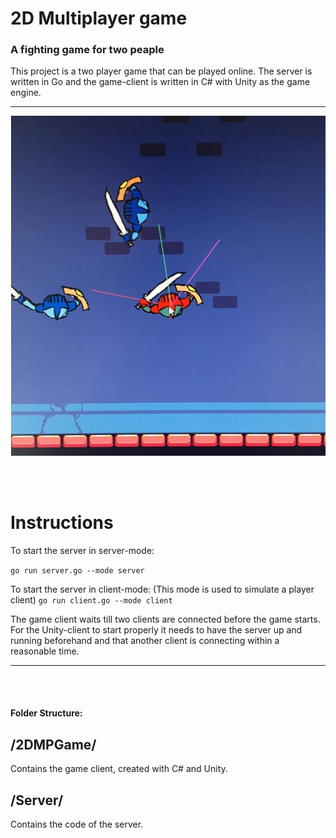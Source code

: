 # 2D Multiplayer game
### A fighting game for two peaple

This project is a two player game that can be played online. 
The server is written in Go and the game-client is written in C# with Unity as the game engine. 

-----------------------------------
![Screenshot](Misc/Screenshot2.jpg "Screenshot")

<br><br>
# Instructions
To start the server in server-mode:

```go run server.go --mode server```

To start the server in client-mode: 
(This mode is used to simulate a player client)
```go run client.go --mode client```

The game client waits till two clients are connected before the game starts. For the Unity-client to start properly it needs to have the server up and running beforehand and that another client is connecting within a reasonable time.

-----------------------------------
<br><br>
#### Folder Structure: 

## /2DMPGame/
Contains the game client, created with C# and Unity.

## /Server/
Contains the code of the server.

